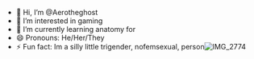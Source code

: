 - 👋 Hi, I’m @Aerotheghost
- 👀 I’m interested in gaming
- 🌱 I’m currently learning anatomy for 
- 😄 Pronouns: He/Her/They
- ⚡ Fun fact: Im a silly little trigender, nofemsexual, person![IMG_2774](https://github.com/Aerotheghost/Aerotheghost/assets/167701495/c395981d-e7af-4d76-945a-668706bc43c6)


<!---
Aerotheghost/Aerotheghost is a ✨ special ✨ repository because its `README.md` (this file) appears on your GitHub profile.
You can click the Preview link to take a look at your changes.
--->
